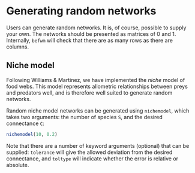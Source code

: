 # Generating random networks

Users can generate random networks. It is, of course, possible to supply your
own. The networks should be presented as matrices of 0 and 1. Internally,
`befwm` will check that there are as many rows as there are columns.

## Niche model

Following Williams & Martinez, we have implemented the *niche* model of
food webs. This model represents allometric relationships between preys and
predators well, and is therefore well suited to generate random networks.

Random niche model networks can be generated using `nichemodel`, which takes
two arguments: the number of species `S`, and the desired connectance `C`:

~~~ julia
nichemodel(10, 0.2)
~~~

Note that there are a number of keyword arguments (optional) that can be
supplied: `tolerance` will give the allowed deviation from the desired
connectance, and `toltype` will indicate whether the error is relative
or absolute.
